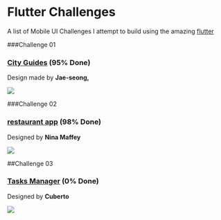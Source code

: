 # Flutter Challenges

A list of Mobile UI Challenges I attempt to build using the amazing [flutter](https://flutter.io/)

###Challenge 01  

### [City Guides](https://github.com/shamnex/flutter_challenges/tree/master/01_city_guides) (95% Done)
Design made by **Jae-seong,**

[<img src="https://github.com/shamnex/flutter_challenges/blob/master/gifs/iphonex_travel_demo.gif">](https://dribbble.com/shots/3861169-iPhone-X-City-Guides-Concept)

###Challenge 02  

### [restaurant app](https://github.com/shamnex/flutter_challenges/tree/master/02_ramen_restaurant) (98% Done)
Designed by **Nina Maffey**

[<img src="https://github.com/shamnex/flutter_challenges/blob/master/gifs/restaurant.gif">](https://www.uplabs.com/posts/today-s-special-ramen-restaurant-app)

##Challenge 03  

### [Tasks Manager](https://github.com/shamnex/flutter_challenges/tree/master/03_task_manager) (0% Done)
Designed by **Cuberto**

[<img src="https://github.com/shamnex/flutter_challenges/blob/master/gifs/tasks.gif">](https://dribbble.com/shots/4890285-Task-Manager-Animated)
